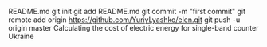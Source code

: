 README.md
git init
git add README.md
git commit -m "first commit"
git remote add origin https://github.com/YuriyLyashko/elen.git
git push -u origin master
Calculating the cost of electric energy for single-band counter Ukraine
